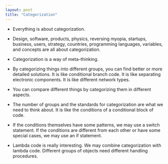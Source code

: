 ```yaml
---
layout: post
title: "Categorization"
---
```


* Everything is about categorization.

* Design, software, products, physics, reversing myopia, startups, business, users, strategy, countries, programming languages, variables, and concepts are all about categorization.

* Categorization is a way of meta-thinking.

* By categorizing things into different groups, you can find better or more detailed solutions. It is like conditional branch code. It is like separating electronic components. It is like different network types.

* You can compare different things by categorizing them in different aspects.

* The number of groups and the standards for categorization are what we need to think about. It is like the conditions of a conditional block of code.

* If the conditions themselves have some patterns, we may use a switch statement. If the conditions are different from each other or have some special cases, we may use an if statement.

* Lambda code is really interesting. We may combine categorization with lambda code. Different groups of objects need different handling procedures.

